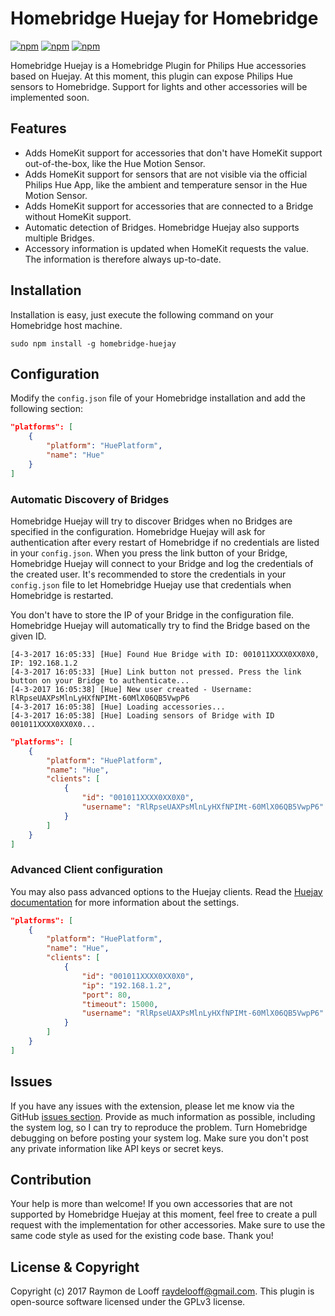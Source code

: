 # Homebridge Huejay for Homebridge

[![npm](https://img.shields.io/npm/v/homebridge-huejay.svg)](https://www.npmjs.com/package/homebridge-huejay)
[![npm](https://img.shields.io/david/raymondelooff/homebridge-huejay.svg)](https://david-dm.org/raymondelooff/homebridge-huejay)
[![npm](https://img.shields.io/npm/dt/homebridge-huejay.svg)](https://www.npmjs.com/package/homebridge-huejay)

Homebridge Huejay is a Homebridge Plugin for Philips Hue accessories based on Huejay. At this moment, this plugin can expose Philips Hue sensors to Homebridge. Support for lights and other accessories will be implemented soon.

## Features
- Adds HomeKit support for accessories that don't have HomeKit support out-of-the-box, like the Hue Motion Sensor.
- Adds HomeKit support for sensors that are not visible via the official Philips Hue App, like the ambient and temperature sensor in the Hue Motion Sensor.
- Adds HomeKit support for accessories that are connected to a Bridge without HomeKit support.
- Automatic detection of Bridges. Homebridge Huejay also supports multiple Bridges.
- Accessory information is updated when HomeKit requests the value. The information is therefore always up-to-date.

## Installation
Installation is easy, just execute the following command on your Homebridge host machine.

```
sudo npm install -g homebridge-huejay
```

## Configuration
Modify the `config.json` file of your Homebridge installation and add the following section:

```json
"platforms": [
    {
        "platform": "HuePlatform",
        "name": "Hue"
    }
]
```

### Automatic Discovery of Bridges
Homebridge Huejay will try to discover Bridges when no Bridges are specified in the configuration. Homebridge Huejay will ask for authentication after every restart of Homebridge if no credentials are listed in your `config.json`. When you press the link button of your Bridge, Homebridge Huejay will connect to your Bridge and log the credentials of the created user. It's recommended to store the credentials in your `config.json` file to let Homebridge Huejay use that credentials when Homebridge is restarted.

You don't have to store the IP of your Bridge in the configuration file. Homebridge Huejay will automatically try to find the Bridge based on the given ID.

```
[4-3-2017 16:05:33] [Hue] Found Hue Bridge with ID: 001011XXXX0XX0X0, IP: 192.168.1.2
[4-3-2017 16:05:33] [Hue] Link button not pressed. Press the link button on your Bridge to authenticate...
[4-3-2017 16:05:38] [Hue] New user created - Username: RlRpseUAXPsMlnLyHXfNPIMt-60MlX06QB5VwpP6
[4-3-2017 16:05:38] [Hue] Loading accessories...
[4-3-2017 16:05:38] [Hue] Loading sensors of Bridge with ID 001011XXXX0XX0X0...
```


```json
"platforms": [
    {
        "platform": "HuePlatform",
        "name": "Hue",
        "clients": [
            {
                "id": "001011XXXX0XX0X0",
                "username": "RlRpseUAXPsMlnLyHXfNPIMt-60MlX06QB5VwpP6"
            }
        ]
    }
]
```

### Advanced Client configuration
You may also pass advanced options to the Huejay clients. Read the [Huejay documentation](https://github.com/sqmk/huejay#client-usage) for more information about the settings.


```json
"platforms": [
    {
        "platform": "HuePlatform",
        "name": "Hue",
        "clients": [
            {
                "id": "001011XXXX0XX0X0",
                "ip": "192.168.1.2",
                "port": 80,
                "timeout": 15000,
                "username": "RlRpseUAXPsMlnLyHXfNPIMt-60MlX06QB5VwpP6"
            }
        ]
    }
]
```


## Issues
If you have any issues with the extension, please let me know via the GitHub [issues section](https://github.com/raymondelooff/homebridge-huejay/issues). Provide as much information as possible, including the system log, so I can try to reproduce the problem. Turn Homebridge debugging on before posting your system log. Make sure you don't post any private information like API keys or secret keys.

## Contribution
Your help is more than welcome! If you own accessories that are not supported by Homebridge Huejay at this moment, feel free to create a pull request with the implementation for other accessories. Make sure to use the same code style as used for the existing code base. Thank you!

## License & Copyright
Copyright (c) 2017 Raymon de Looff <raydelooff@gmail.com>.
This plugin is open-source software licensed under the GPLv3 license.
